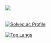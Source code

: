 <h1><img src="https://capsule-render.vercel.app/api?type=Rounded&color=timeAuto&height=200&section=header&text=Dancingtuna ReadME&fontSize=50" /></h1>


<br>[![Solved.ac Profile](http://mazassumnida.wtf/api/generate_badge?boj=Dancingtuna)](https://solved.ac/Dancingtuna)<br/>
<br>[![Top Langs](https://github-readme-stats.vercel.app/api/top-langs/?username=YoungSuOh)](https://github.com/anuraghazra/github-readme-stats)</br>
